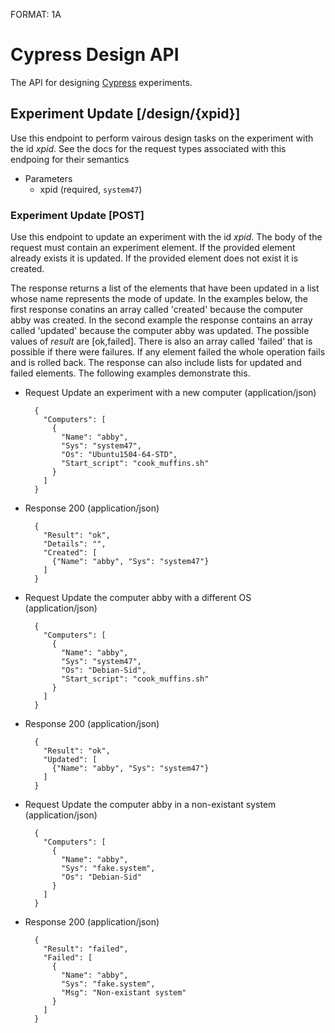 FORMAT: 1A

# Cypress Design API
The API for designing [Cypress](https://cypress.deterlab.net) experiments.

## Experiment Update [/design/{xpid}]
Use this endpoint to perform vairous design tasks on the experiment with the id *xpid*. See the docs for the request types associated with this endpoing for their semantics
+ Parameters
  + xpid (required, `system47`)

### Experiment Update [POST]
Use this endpoint to update an experiment with the id *xpid*. The body of the request must contain an experiment element. If the provided element already exists it is updated. If the provided element does not exist it is created.

The response returns a list of the elements that have been updated in a list whose name represents the mode of update. In the examples below, the first response conatins an array called 'created' because the computer abby was created. In the second example the response contains an array called 'updated' because the computer abby was updated. The possible values of *result* are [ok,failed]. There is also an array called 'failed' that is possible if there were failures. If any element failed the whole operation fails and is rolled back. The response can also include lists for updated and failed elements. The following examples demonstrate this.


+ Request Update an experiment with a new computer (application/json)

        { 
          "Computers": [
            {
              "Name": "abby",
              "Sys": "system47",
              "Os": "Ubuntu1504-64-STD",
              "Start_script": "cook_muffins.sh"
            }
          ]
        }

+ Response 200 (application/json)

        {
          "Result": "ok",
          "Details": "",
          "Created": [
            {"Name": "abby", "Sys": "system47"}
          ]
        }

+ Request Update the computer abby with a different OS (application/json)

        { 
          "Computers": [
            {
              "Name": "abby",
              "Sys": "system47",
              "Os": "Debian-Sid",
              "Start_script": "cook_muffins.sh"
            }
          ]
        }

+ Response 200 (application/json)

        {
          "Result": "ok",
          "Updated": [
            {"Name": "abby", "Sys": "system47"}
          ]
        }

+ Request Update the computer abby in a non-existant system (application/json)

        { 
          "Computers": [
            {
              "Name": "abby",
              "Sys": "fake.system",
              "Os": "Debian-Sid"
            }
          ]
        }

+ Response 200 (application/json)

        {
          "Result": "failed",
          "Failed": [
            {
              "Name": "abby", 
              "Sys": "fake.system", 
              "Msg": "Non-existant system"
            }
          ]
        }

